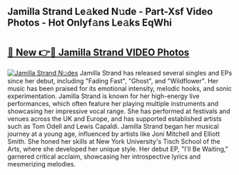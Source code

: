 ## Jamilla Strand Le𝚊ked N𝚞de - Part-Xsf Video Photos - Hot Onlyf𝚊ns Le𝚊ks EqWhi

# <h2><a href="http://ab8526.deff.icu/?id=Jamilla+Strand">🔗 New 👉🔴 Jamilla Strand VIDEO Photos</a></h2>

[![Jamilla Strand N𝚞des](https://i.imgur.com/rIISA9y.gif)](http://ab8526.deff.icu/?id=Jamilla+Strand)
Jamilla Strand has released several singles and EPs since her debut, including "Fading Fast", "Ghost", and "Wildflower". Her music has been praised for its emotional intensity, melodic hooks, and sonic experimentation. Jamilla Strand is known for her high-energy live performances, which often feature her playing multiple instruments and showcasing her impressive vocal range. She has performed at festivals and venues across the UK and Europe, and has supported established artists such as Tom Odell and Lewis Capaldi. Jamilla Strand began her musical journey at a young age, influenced by artists like Joni Mitchell and Elliott Smith. She honed her skills at New York University's Tisch School of the Arts, where she developed her unique style. Her debut EP, "I'll Be Waiting," garnered critical acclaim, showcasing her introspective lyrics and mesmerizing melodies.
